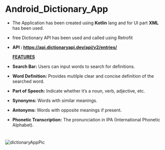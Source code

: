 # Android_Dictionary_App
* The Application has been created using **Kotlin** lang and for UI part **XML** has been used.
* free Dictionary API has been used and called using Retrofit 
* **API : https://api.dictionaryapi.dev/api/v2/entries/**
  
  <ins>**FEATURES**</ins>
* **Search Bar:** Users can input words to search for definitions.
* **Word Definition:** Provides mutilple clear and concise definition of the searched word.
* **Part of Speech:** Indicate whether it’s a noun, verb, adjective, etc.
* **Synonyms:** Words with similar meanings.
* **Antonyms:** Words with opposite meanings if present.
* **Phonetic Transcription:** The pronunciation in IPA (International Phonetic Alphabet).
#
#
![dictionaryAppPic](https://github.com/user-attachments/assets/3333625c-ff83-48b0-9c98-950b712be2a6)
